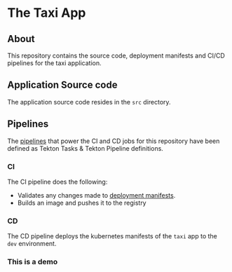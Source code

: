 # The Taxi App


## About

This repository contains the source code, deployment manifests and CI/CD pipelines for the taxi application.


## Application Source code

The application source code resides in the `src` directory.


## Pipelines

The [pipelines](../pipelines) that power the CI and CD jobs for this repository have been defined as Tekton Tasks & Tekton Pipeline definitions.


### CI

The CI pipeline does the following:

- Validates any changes made to [deployment manifests](../deploy).
- Builds an image and pushes it to the registry


### CD

The CD pipeline deploys the kubernetes manifests of the `taxi` app to the `dev` environment.

### This is a demo

